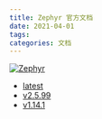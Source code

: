 ```yaml
---
title: Zephyr 官方文档
date: 2021-04-01
tags:
categories: 文档
---
```


[![Zephyr](/images/Zephyr-Kite-logo.png)](https://zephyrproject.org "Zephyr Project")

* [latest](latest)
* [v2.5.99](2.5.99)
* [v1.14.1](1.14.1)

